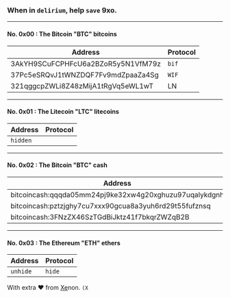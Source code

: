 ### When in `delirium`, help `save` 9xo.

---
#### No. 0x00 : The Bitcoin "BTC" bitcoins

|Address|Protocol|
|----|----|
|3AkYH9SCuFCPHFcU6a2BZoR5y5N1VfM79z|`bif`|
|37Pc5eSRQvJ1tWNZDQF7Fv9mdZpaaZa4Sg|`WIF`|
|321qggcpZWLi8Z48zMijA1tRgVq5eWL1wT|LN|

---
#### No. 0x01 : The Litecoin "LTC" litecoins

|Address|Protocol|
|----|----|
|`hidden`||

---
#### No. 0x02 : The Bitcoin "BTC" cash

|Address|Protocol|
|----|----|
|bitcoincash:qqqda05mm24pj9ke32xw4g20xghuzu97uqalykdgnh|Brainwallet|
|bitcoincash:pztzjghy7cu7xxx90gcua8a3yuh6rd29t55fufznsq|Longform|
|bitcoincash:3FNzZX46SzTGdBiJktz41f7bkqrZWZqB2B|Legacyformat|

---
#### No. 0x03 : The Ethereum "ETH" ethers

|Address|Protocol|
|----|----|
|`unhide`|`hide`|

With extra ❤️ from [Xe](https://N1X.site)non.
`(X`
